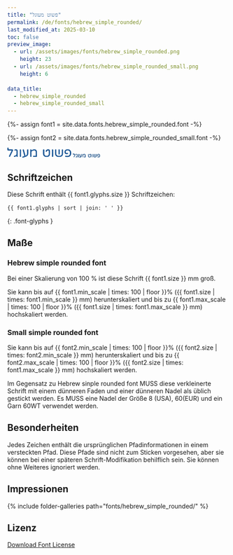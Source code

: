 ```yaml
---
title: "פשוט מעוגל"
permalink: /de/fonts/hebrew_simple_rounded/
last_modified_at: 2025-03-10
toc: false
preview_image:
  - url: /assets/images/fonts/hebrew_simple_rounded.png
    height: 23
  - url: /assets/images/fonts/hebrew_simple_rounded_small.png
    height: 6

data_title:
  - hebrew_simple_rounded
  - hebrew_simple_rounded_small
---
```

{%- assign font1 = site.data.fonts.hebrew_simple_rounded.font -%}

{%- assign font2 = site.data.fonts.hebrew_simple_rounded_small.font -%}

<img
     src="/assets/images/fonts/hebrew_simple_rounded.png"
     alt="Hebrew simple  rounded " height="23">
<img
     src="/assets/images/fonts/hebrew_simple_rounded_small.png"
     alt="Hebrew simple  rounded " height="10">     

## Schriftzeichen

Diese Schrift enthält  {{ font1.glyphs.size }} Schriftzeichen:

```
{{ font1.glyphs | sort | join: ' ' }}
```
{: .font-glyphs }

## Maße

### Hebrew simple rounded font

Bei einer Skalierung von 100 % ist diese Schrift {{ font1.size }} mm groß.

Sie kann bis auf {{ font1.min_scale | times: 100 | floor }}% ({{ font1.size | times: font1.min_scale }} mm) herunterskaliert und 
bis zu {{ font1.max_scale | times: 100 | floor }}% ({{ font1.size | times: font1.max_scale }} mm) hochskaliert  werden.

### Small simple rounded font

Sie kann bis auf {{ font2.min_scale | times: 100 | floor }}% ({{ font2.size | times: font2.min_scale }} mm) herunterskaliert und 
bis zu {{ font2.max_scale | times: 100 | floor }}% ({{ font2.size | times: font1.max_scale }} mm) hochskaliert  werden.

Im Gegensatz zu Hebrew sinple rounded font MUSS diese verkleinerte Schrift mit einem dünneren Faden und 
einer dünneren Nadel als üblich gestickt werden. Es MUSS eine Nadel der Größe 8 (USA), 60(EUR) und ein Garn 60WT verwendet werden.

## Besonderheiten

Jedes Zeichen enthält die ursprünglichen Pfadinformationen in einem versteckten Pfad. Diese Pfade sind nicht zum Sticken vorgesehen, aber sie können bei einer späteren Schrift-Modifikation behilflich sein. Sie können ohne Weiteres ignoriert werden.

## Impressionen

{% include folder-galleries path="fonts/hebrew_simple_rounded/" %}

## Lizenz

[Download Font License](https://github.com/inkstitch/inkstitch/tree/main/fonts/hebrew_simple_rounded/LICENSE)
